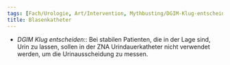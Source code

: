```yaml
---
tags: [Fach/Urologie, Art/Intervention, Mythbusting/DGIM-Klug-entscheiden]
title: Blasenkatheter
---
```

- *DGIM Klug entscheiden*:: Bei stabilen Patienten, die in der Lage sind, Urin zu lassen, sollen in der ZNA Urindauerkatheter nicht verwendet werden, um die Urinausscheidung zu messen.
